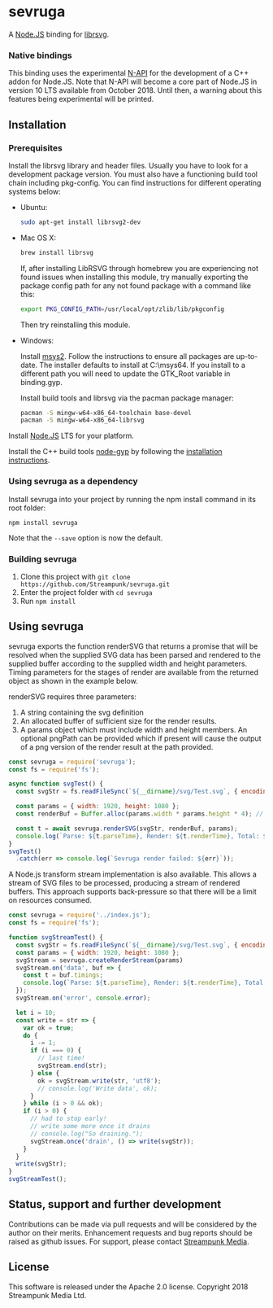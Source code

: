 # sevruga
A [Node.JS](https://nodejs.org/) binding for [librsvg](https://github.com/GNOME/librsvg).

### Native bindings

This binding uses the experimental [N-API](https://nodejs.org/dist/latest-v8.x/docs/api/n-api.html) for the development of a C++ addon for Node.JS. Note that N-API will become a core part of Node.JS in version 10 LTS available from October 2018. Until then, a warning about this features being experimental will be printed.

## Installation

### Prerequisites

Install the librsvg library and header files. Usually you have to look for a development package version. You must also have a functioning build tool chain including pkg-config. You can find instructions for different operating systems below:

- Ubuntu:

    ```bash
    sudo apt-get install librsvg2-dev
    ```

- Mac OS X:

    ```bash
    brew install librsvg
    ```

    If, after installing LibRSVG through homebrew you are experiencing not found issues when installing this module, try manually exporting the package config path for any not found package with a command like this:

    ```bash
    export PKG_CONFIG_PATH=/usr/local/opt/zlib/lib/pkgconfig
    ```

    Then try reinstalling this module.

- Windows:

    Install [msys2](http://www.msys2.org/). Follow the instructions to ensure all packages are up-to-date.
    The installer defaults to install at C:\msys64. If you install to a different path you will need to update the GTK_Root variable in binding.gyp.
    
    Install build tools and librsvg via the pacman package manager:

    ```bash
    pacman -S mingw-w64-x86_64-toolchain base-devel
    pacman -S mingw-w64-x86_64-librsvg
    ```

Install [Node.JS](https://nodejs.org/) LTS for your platform.

Install the C++ build tools [node-gyp](https://github.com/nodejs/node-gyp) by following the [installation instructions](https://github.com/nodejs/node-gyp#installation).

### Using sevruga as a dependency

Install sevruga into your project by running the npm install command in its root folder:

    npm install sevruga

Note that the `--save` option is now the default.

### Building sevruga

1. Clone this project with `git clone https://github.com/Streampunk/sevruga.git`
2. Enter the project folder with `cd sevruga`
3. Run `npm install`

## Using sevruga

sevruga exports the function renderSVG that returns a promise that will be resolved when the supplied SVG data has been parsed and rendered to the supplied buffer according to the supplied width and height parameters. Timing parameters for the stages of render are available from the returned object as shown in the example below.

renderSVG requires three parameters:
1. A string containing the svg definition
2. An allocated buffer of sufficient size for the render results.
3. A params object which must include width and height members. An optional pngPath can be provided which if present will cause the output of a png version of the render result at the path provided.

```Javascript
const sevruga = require('sevruga');
const fs = require('fs');

async function svgTest() {
  const svgStr = fs.readFileSync(`${__dirname}/svg/Test.svg`, { encoding: 'utf8' }); // returns a string

  const params = { width: 1920, height: 1080 };
  const renderBuf = Buffer.alloc(params.width * params.height * 4); // ARGB 8-bit per component  

  const t = await sevruga.renderSVG(svgStr, renderBuf, params);
  console.log(`Parse: ${t.parseTime}, Render: ${t.renderTime}, Total: ${t.totalTime}`);
}
svgTest()
  .catch(err => console.log(`Sevruga render failed: ${err}`));
```

A Node.js transform stream implementation is also available. This allows a stream of SVG files to be processed, producing a stream of rendered buffers. This approach supports back-pressure so that there will be a limit on resources consumed.

```Javascript
const sevruga = require('../index.js');
const fs = require('fs');

function svgStreamTest() {
  const svgStr = fs.readFileSync(`${__dirname}/svg/Test.svg`, { encoding: 'utf8' });
  const params = { width: 1920, height: 1080 };
  svgStream = sevruga.createRenderStream(params)
  svgStream.on('data', buf => {
    const t = buf.timings;
    console.log(`Parse: ${t.parseTime}, Render: ${t.renderTime}, Total: ${t.totalTime}`);
  });
  svgStream.on('error', console.error);

  let i = 10;
  const write = str => {
    var ok = true;
    do {
      i -= 1;
      if (i === 0) {
        // last time!
        svgStream.end(str);
      } else {
        ok = svgStream.write(str, 'utf8');
        // console.log('Write data', ok);
      }
    } while (i > 0 && ok);
    if (i > 0) {
      // had to stop early!
      // write some more once it drains
      // console.log("So draining.");
      svgStream.once('drain', () => write(svgStr));
    }
  }
  write(svgStr);
}
svgStreamTest();
```

## Status, support and further development

Contributions can be made via pull requests and will be considered by the author on their merits. Enhancement requests and bug reports should be raised as github issues. For support, please contact [Streampunk Media](http://www.streampunk.media/).

## License

This software is released under the Apache 2.0 license. Copyright 2018 Streampunk Media Ltd.
